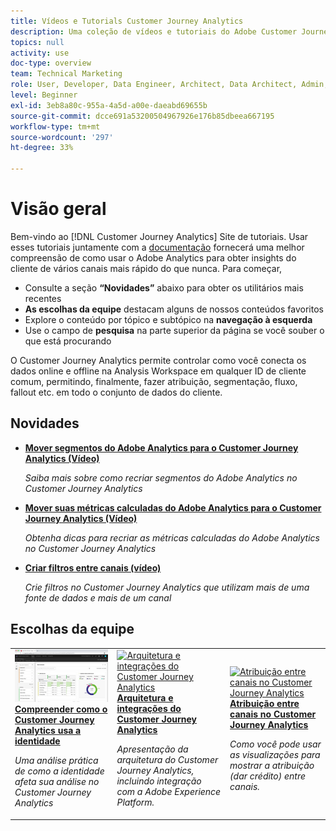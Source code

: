 ```yaml
---
title: Vídeos e Tutorials Customer Journey Analytics
description: Uma coleção de vídeos e tutoriais do Adobe Customer Journey Analytics.
topics: null
activity: use
doc-type: overview
team: Technical Marketing
role: User, Developer, Data Engineer, Architect, Data Architect, Admin, Leader
level: Beginner
exl-id: 3eb8a80c-955a-4a5d-a00e-daeabd69655b
source-git-commit: dcce691a53200504967926e176b85dbeea667195
workflow-type: tm+mt
source-wordcount: '297'
ht-degree: 33%

---
```


# Visão geral

Bem-vindo ao [!DNL Customer Journey Analytics] Site de tutoriais.  Usar esses tutoriais juntamente com a [documentação](https://docs.adobe.com/content/help/pt-BR/analytics-platform/using/cja-landing.html) fornecerá uma melhor compreensão de como usar o Adobe Analytics para obter insights do cliente de vários canais mais rápido do que nunca.  Para começar,

* Consulte a seção **“Novidades”** abaixo para obter os utilitários mais recentes
* **As escolhas da equipe** destacam alguns de nossos conteúdos favoritos
* Explore o conteúdo por tópico e subtópico na **navegação à esquerda**
* Use o campo de **pesquisa** na parte superior da página se você souber o que está procurando

O Customer Journey Analytics permite controlar como você conecta os dados online e offline na Analysis Workspace em qualquer ID de cliente comum, permitindo, finalmente, fazer atribuição, segmentação, fluxo, fallout etc. em todo o conjunto de dados do cliente.

## Novidades

* **[Mover segmentos do Adobe Analytics para o Customer Journey Analytics (Vídeo)](/help/moving-adobe-analytics-segments-to-customer-journey-analytics.md)**

   *Saiba mais sobre como recriar segmentos do Adobe Analytics no Customer Journey Analytics*

* **[Mover suas métricas calculadas do Adobe Analytics para o Customer Journey Analytics (Vídeo)](/help/moving-your-calculated-metrics-from-adobe-analytics-to-customer-journey-analytics.md)**

   *Obtenha dicas para recriar as métricas calculadas do Adobe Analytics no Customer Journey Analytics*

* **[Criar filtros entre canais (vídeo)](/help/creating-cross-channel-filters-in-customer-journey-analytics.md)**

   *Crie filtros no Customer Journey Analytics que utilizam mais de uma fonte de dados e mais de um canal*

## Escolhas da equipe

<table>
<tr>
  <td>
    <a href="/help/understanding-how-customer-journey-analytics-uses-identity.md">
      <img alt="Como entender como o CJA usa a identidade" src="assets/30750.jpg" />
    </a>
    <div>
      <a href="/help/understanding-how-customer-journey-analytics-uses-identity.md">
    <strong>Compreender como o Customer Journey Analytics usa a identidade</strong>
    </a>
    </div>
    <p>
    <em>Uma análise prática de como a identidade afeta sua análise no Customer Journey Analytics</em>
    <p>
  </td>
   <td>
    <a href="/help/architecture-and-integrations-of-cja.md">
      <img alt="Arquitetura e integrações do Customer Journey Analytics" src="assets/32483.jpg" />
    </a>
    <div>
      <a href="/help/architecture-and-integrations-of-cja.md">
    <strong>Arquitetura e integrações do Customer Journey Analytics</strong>
    </a>
    </div>
    <p>
    <em>Apresentação da arquitetura do Customer Journey Analytics, incluindo integração com a Adobe Experience Platform.</em>
    <p>
  </td>
  <td>
    <a href="/help/cross-channel-attribution-in-customer-journey-analytics.md">
      <img alt="Atribuição entre canais no Customer Journey Analytics" src="assets/31772.jpg" />
    </a>
    <div>
      <a href="/help/cross-channel-attribution-in-customer-journey-analytics.md">
    <strong>Atribuição entre canais no Customer Journey Analytics</strong>
    </a>
    </div>
    <p>
    <em>Como você pode usar as visualizações para mostrar a atribuição (dar crédito) entre canais.</em>
    <p>
  </td>
</tr>
</table>
